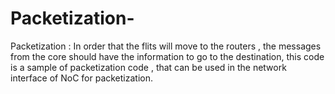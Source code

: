 # Packetization-
Packetization : In order that the flits will move to the routers , the messages from the core should have the information to go to the destination, 
this code is a sample of packetization code , that can be used in the network interface of NoC for packetization.
